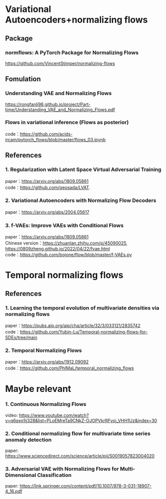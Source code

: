 # Variational Autoencoders+normalizing flows
## Package
### normflows: A PyTorch Package for Normalizing Flows
https://github.com/VincentStimper/normalizing-flows

## Fomulation
### Understanding VAE and Normalizing Flows 
https://rongfanli98.github.io/project/Part-time/Understanding_VAE_and_Normalizing_Flows.pdf 
### Flows in variational inference (Flows as posterior)
code：https://github.com/acids-ircam/pytorch_flows/blob/master/flows_03.ipynb

## References 
### 1. Regularization with Latent Space Virtual Adversarial Training
paper：https://arxiv.org/abs/1809.05861
 <br />code：https://github.com/geosada/LVAT.

### 2. Variational Autoencoders with Normalizing Flow Decoders
paper：https://arxiv.org/abs/2004.05617

### 3. f-VAEs: Improve VAEs with Conditional Flows
paper：https://arxiv.org/abs/1809.05861
 <br />Chinese version：https://zhuanlan.zhihu.com/p/45090025, https://0809zheng.github.io/2022/04/22/fvae.html
 <br />code：https://github.com/bojone/flow/blob/master/f-VAEs.py 


# Temporal normalizing flows
## References 
### 1. Learning the temporal evolution of multivariate densities via normalizing flows
paper：https://pubs.aip.org/aip/cha/article/32/3/033121/2835742
 <br />code：https://github.com/Yubin-Lu/Temporal-normalizing-flows-for-SDEs/tree/main

### 2. Temporal Normalizing Flows
paper：https://arxiv.org/abs/1912.09092
 <br />code：https://github.com/PhIMaL/temporal_normalizing_flows


# Maybe relevant
### 1. Continuous Normalizing Flows
video: https://www.youtube.com/watch?v=q6qxn1ij328&list=PLoEMreTa9CNkZ-OJOPVkrRFvoj_VHH1Uz&index=30

### 2. Conditional normalizing flow for multivariate time series anomaly detection
paper: https://www.sciencedirect.com/science/article/pii/S0019057823004020

### 3. Adversarial VAE with Normalizing Flows for Multi-Dimensional Classification
paper: https://link.springer.com/content/pdf/10.1007/978-3-031-18907-4_16.pdf
